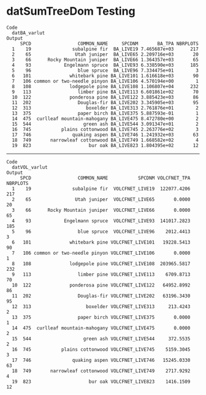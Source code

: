 # datSumTreeDom Testing

    Code
      datBA_varlut
    Output
         SPCD                 COMMON_NAME     SPCDNM       BA_TPA NBRPLOTS
      1    19               subalpine fir  BA_LIVE19 7.465687e+03      217
      2    65                Utah juniper  BA_LIVE65 2.209716e+03       20
      3    66      Rocky Mountain juniper  BA_LIVE66 1.364357e+03       65
      4    93            Engelmann spruce  BA_LIVE93 6.338590e+03      185
      5    96                 blue spruce  BA_LIVE96 7.334475e+01        3
      6   101              whitebark pine BA_LIVE101 1.616618e+03       90
      7   106 common or two-needle pinyon BA_LIVE106 4.570194e+00        1
      8   108              lodgepole pine BA_LIVE108 1.106807e+04      232
      9   113                 limber pine BA_LIVE113 6.601861e+02       70
      10  122              ponderosa pine BA_LIVE122 3.885423e+03       86
      11  202                 Douglas-fir BA_LIVE202 3.345905e+03       95
      12  313                    boxelder BA_LIVE313 2.761876e+01        2
      13  375                 paper birch BA_LIVE375 5.887593e-01        1
      14  475  curlleaf mountain-mahogany BA_LIVE475 8.472780e+00        2
      15  544                   green ash BA_LIVE544 3.091347e+01        2
      16  745           plains cottonwood BA_LIVE745 2.263776e+02        3
      17  746               quaking aspen BA_LIVE746 1.241932e+03       63
      18  749       narrowleaf cottonwood BA_LIVE749 1.668582e+02        4
      19  823                     bur oak BA_LIVE823 1.804395e+02       12

---

    Code
      datVOL_varlut
    Output
         SPCD                 COMMON_NAME           SPCDNM VOLCFNET_TPA NBRPLOTS
      1    19               subalpine fir  VOLCFNET_LIVE19  122077.4206      217
      2    65                Utah juniper  VOLCFNET_LIVE65       0.0000       20
      3    66      Rocky Mountain juniper  VOLCFNET_LIVE66       0.0000       65
      4    93            Engelmann spruce  VOLCFNET_LIVE93  141017.2823      185
      5    96                 blue spruce  VOLCFNET_LIVE96    2012.4413        3
      6   101              whitebark pine VOLCFNET_LIVE101   19228.5413       90
      7   106 common or two-needle pinyon VOLCFNET_LIVE106       0.0000        1
      8   108              lodgepole pine VOLCFNET_LIVE108  203965.5817      232
      9   113                 limber pine VOLCFNET_LIVE113    6709.8713       70
      10  122              ponderosa pine VOLCFNET_LIVE122   64952.8992       86
      11  202                 Douglas-fir VOLCFNET_LIVE202   63196.3430       95
      12  313                    boxelder VOLCFNET_LIVE313     213.4243        2
      13  375                 paper birch VOLCFNET_LIVE375       0.0000        1
      14  475  curlleaf mountain-mahogany VOLCFNET_LIVE475       0.0000        2
      15  544                   green ash VOLCFNET_LIVE544     372.5535        2
      16  745           plains cottonwood VOLCFNET_LIVE745    5159.3045        3
      17  746               quaking aspen VOLCFNET_LIVE746   15245.0330       63
      18  749       narrowleaf cottonwood VOLCFNET_LIVE749    2717.9292        4
      19  823                     bur oak VOLCFNET_LIVE823    1416.1509       12

